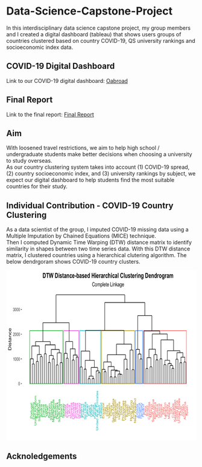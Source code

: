 # Data-Science-Capstone-Project
In this interdisciplinary data science capstone project, my group members and I created a digital dashboard (tableau) that shows users groups of countries clustered based on country COVID-19, QS university rankings and socioeconomic index data.

## COVID-19 Digital Dashboard
Link to our COVID-19 digital dashboard: [Oabroad](https://public.tableau.com/app/profile/christopher.tong2548/viz/COVID-03DEMO/Home?publish=yes)

## Final Report
Link to the final report: [Final Report](https://sanghyunkim1.github.io/Data-Science-Capstone-Project/COVID-C03-Report.html)

## Aim
With loosened travel restrictions, we aim to help high school / undergraduate students make better decisions when choosing a university to study overseas. <br> As our country clustering system takes into account (1) COVID-19 spread, (2) country socioeconomic index, and (3) university rankings by subject, we expect our digital dashboard to help students find the most suitable countries for their study.

## Individual Contribution - COVID-19 Country Clustering
As a data scientist of the group, I imputed COVID-19 missing data using a Multiple Imputation by Chained Equations (MICE) technique. <br>
Then I computed Dynamic Time Warping (DTW) distance matrix to identify similarity in shapes between two time series data. With this DTW distance matrix, I clustered countries using a hierarchical clutering algorithm. The below dendrgoram shows COVID-19 country clusters.

<img src = "https://github.com/SanghyunKim1/Data-Science-Capstone-Project/blob/master/COVID-19%20Clusters.png" width="800" height="450" img align="center">



## Acknoledgements
